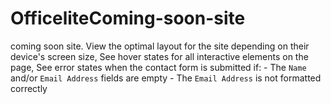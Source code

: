 # OfficeliteComing-soon-site
coming soon site.   View the optimal layout for the site depending on their device's screen size,  See hover states for all interactive elements on the page, See error states when the contact form is submitted if:   - The `Name` and/or `Email Address` fields are empty   - The `Email Address` is not formatted correctly
